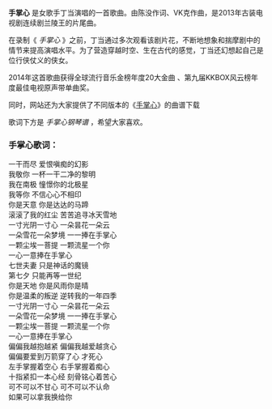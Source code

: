 

**手掌心** 是女歌手丁当演唱的一首歌曲。由陈没作词、VK克作曲，是2013年古装电视剧连续剧兰陵王的片尾曲。  
  
在录制《 _手掌心_
》之前，丁当通过多次观看该剧片花，不断地想象和揣摩剧中的情节来提高演唱水平。为了营造穿越时空、生在古代的感觉，丁当还幻想起自己是位行侠仗义的侠女。  
  
2014年这首歌曲获得全球流行音乐金榜年度20大金曲 、第九届KKBOX风云榜年度最佳电视原声带单曲奖。  
  
同时，网站还为大家提供了不同版本的《[手掌心](Music-2663-手掌心--兰陵王-片尾曲.html "手掌心")》的曲谱下载  
  
歌词下方是 _手掌心钢琴谱_ ，希望大家喜欢。

### 手掌心歌词：

一干而尽 爱恨嗔痴的幻影  
我敬你 一杯一干二净的黎明  
我在南极 憧憬你的北极星  
我等你 不信心心不相印  
你是天意 你是达达的马蹄  
滚滚了我的红尘 苦苦追寻冰天雪地  
一寸光阴一寸心 一朵昙花一朵云  
一朵雪花一朵梦境 一一捧在手掌心  
一颗尘埃一菩提 一颗流星一个你  
一心一意捧在手掌心  
七世夫妻 只是神话的魔镜  
第七夕 只能再等一世纪  
你是天地 你是风雨你是晴  
你是温柔的叛逆 逆转我的一年四季  
一寸光阴一寸心 一朵昙花一朵云  
一朵雪花一朵梦境 一一捧在手掌心  
一颗尘埃一菩提 一颗流星一个你  
一心一意捧在手掌心  
偏偏我越抱越紧 偏偏我越爱越贪心  
偏偏要爱到万箭穿了心 才死心  
左手掌握着空心 右手掌握着痴心  
十指紧扣一本心经 刻骨铭心着苦心  
可不可以不甘心 可不可以不认命  
如果可以拿我换给你


